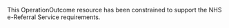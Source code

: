 This OperationOutcome resource has been constrained to support the NHS e-Referral Service requirements.